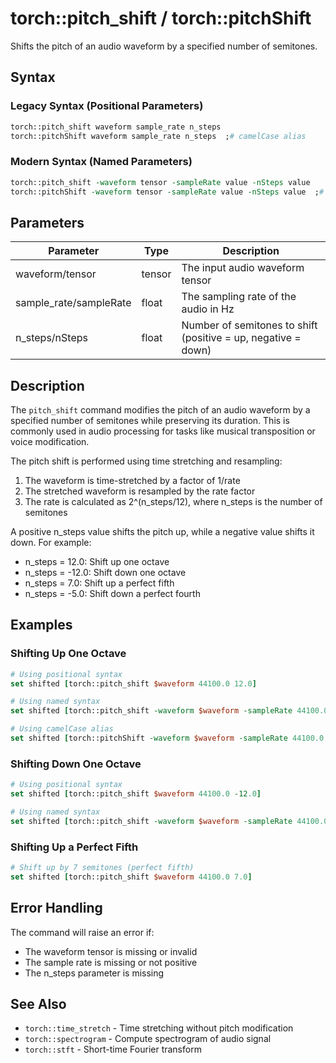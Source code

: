 # torch::pitch_shift / torch::pitchShift

Shifts the pitch of an audio waveform by a specified number of semitones.

## Syntax

### Legacy Syntax (Positional Parameters)
```tcl
torch::pitch_shift waveform sample_rate n_steps
torch::pitchShift waveform sample_rate n_steps  ;# camelCase alias
```

### Modern Syntax (Named Parameters)
```tcl
torch::pitch_shift -waveform tensor -sampleRate value -nSteps value
torch::pitchShift -waveform tensor -sampleRate value -nSteps value  ;# camelCase alias
```

## Parameters

| Parameter | Type | Description |
|-----------|------|-------------|
| waveform/tensor | tensor | The input audio waveform tensor |
| sample_rate/sampleRate | float | The sampling rate of the audio in Hz |
| n_steps/nSteps | float | Number of semitones to shift (positive = up, negative = down) |

## Description

The `pitch_shift` command modifies the pitch of an audio waveform by a specified number of semitones while preserving its duration. This is commonly used in audio processing for tasks like musical transposition or voice modification.

The pitch shift is performed using time stretching and resampling:
1. The waveform is time-stretched by a factor of 1/rate
2. The stretched waveform is resampled by the rate factor
3. The rate is calculated as 2^(n_steps/12), where n_steps is the number of semitones

A positive n_steps value shifts the pitch up, while a negative value shifts it down. For example:
- n_steps = 12.0: Shift up one octave
- n_steps = -12.0: Shift down one octave
- n_steps = 7.0: Shift up a perfect fifth
- n_steps = -5.0: Shift down a perfect fourth

## Examples

### Shifting Up One Octave
```tcl
# Using positional syntax
set shifted [torch::pitch_shift $waveform 44100.0 12.0]

# Using named syntax
set shifted [torch::pitch_shift -waveform $waveform -sampleRate 44100.0 -nSteps 12.0]

# Using camelCase alias
set shifted [torch::pitchShift -waveform $waveform -sampleRate 44100.0 -nSteps 12.0]
```

### Shifting Down One Octave
```tcl
# Using positional syntax
set shifted [torch::pitch_shift $waveform 44100.0 -12.0]

# Using named syntax
set shifted [torch::pitch_shift -waveform $waveform -sampleRate 44100.0 -nSteps -12.0]
```

### Shifting Up a Perfect Fifth
```tcl
# Shift up by 7 semitones (perfect fifth)
set shifted [torch::pitch_shift $waveform 44100.0 7.0]
```

## Error Handling

The command will raise an error if:
- The waveform tensor is missing or invalid
- The sample rate is missing or not positive
- The n_steps parameter is missing

## See Also

- `torch::time_stretch` - Time stretching without pitch modification
- `torch::spectrogram` - Compute spectrogram of audio signal
- `torch::stft` - Short-time Fourier transform 